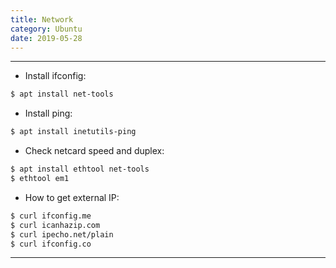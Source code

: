 ```yaml
---
title: Network
category: Ubuntu
date: 2019-05-28
---
```


-----

* Install ifconfig:
```bash
$ apt install net-tools
```

* Install ping:
```bash
$ apt install inetutils-ping
```

* Check netcard speed and duplex:
```bash
$ apt install ethtool net-tools
$ ethtool em1
```

* How to get external IP:
```bash
$ curl ifconfig.me
$ curl icanhazip.com
$ curl ipecho.net/plain
$ curl ifconfig.co
```

-----